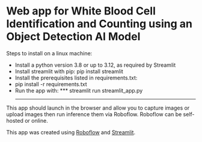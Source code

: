 # Web app for White Blood Cell Identification and Counting using an Object Detection AI Model

Steps to install on a linux machine:
  - Install a python version 3.8 or up to 3.12, as required by Streamlit
  - Install streamlit with pip:  pip install streamlit
  - Install the prerequisites listed in requirements.txt:
  - pip install -r requirements.txt
  - Run the app with:
    *** streamlit run streamlit_app.py
    ***
  
This app should launch in the browser and allow you to capture images or upload images then run inference them via Roboflow. Roboflow can be self-hosted or online.

This app was created using [Roboflow](https://roboflow.com) and [Streamlit](https://streamlit.io/).
